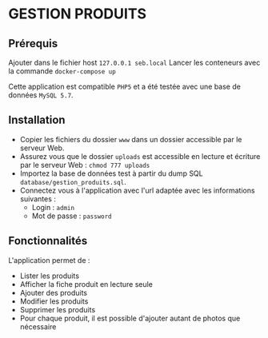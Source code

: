 # GESTION PRODUITS

## Prérequis
Ajouter dans le fichier host `127.0.0.1 seb.local`
Lancer les conteneurs avec la commande `docker-compose up`

Cette application est compatible `PHP5` et a été testée avec une base de données `MySQL 5.7`.

## Installation
- Copier les fichiers du dossier `www` dans un dossier accessible par le serveur Web.
- Assurez vous que le dossier `uploads` est accessible en lecture et écriture par le serveur Web : `chmod 777 uploads`
- Importez la base de données test à partir du dump SQL `database/gestion_produits.sql`.
- Connectez vous à l'application avec l'url adaptée avec les informations suivantes :
    - Login : `admin`
    - Mot de passe : `password`

## Fonctionnalités
L'application permet de :
- Lister les produits
- Afficher la fiche produit en lecture seule
- Ajouter des produits
- Modifier les produits
- Supprimer les produits
- Pour chaque produit, il est possible d'ajouter autant de photos que nécessaire
